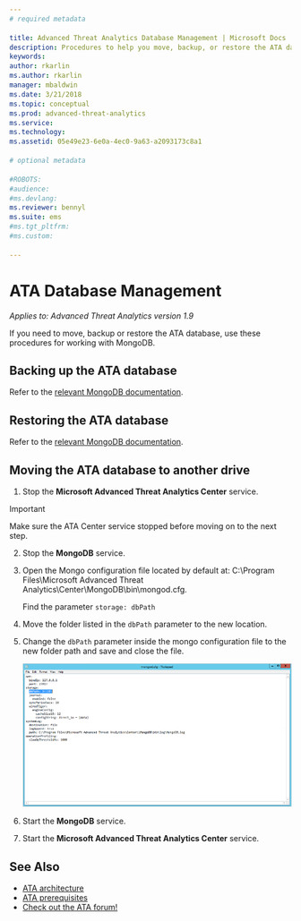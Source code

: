 ```yaml
---
# required metadata

title: Advanced Threat Analytics Database Management | Microsoft Docs
description: Procedures to help you move, backup, or restore the ATA database.
keywords:
author: rkarlin
ms.author: rkarlin
manager: mbaldwin
ms.date: 3/21/2018
ms.topic: conceptual
ms.prod: advanced-threat-analytics
ms.service:
ms.technology:
ms.assetid: 05e49e23-6e0a-4ec0-9a63-a2093173c8a1

# optional metadata

#ROBOTS:
#audience:
#ms.devlang:
ms.reviewer: bennyl
ms.suite: ems
#ms.tgt_pltfrm:
#ms.custom:

---
```


# ATA Database Management

*Applies to: Advanced Threat Analytics version 1.9*

If you need to move, backup or restore the ATA database, use these procedures for working with MongoDB.

## Backing up the ATA database
Refer to the [relevant MongoDB documentation](http://docs.mongodb.org/manual/administration/backup/).

## Restoring the ATA database
Refer to the [relevant MongoDB documentation](http://docs.mongodb.org/manual/administration/backup/).

## Moving the ATA database to another drive

1.  Stop the **Microsoft Advanced Threat Analytics Center** service.
> [!Important] 
> Make sure the ATA Center service stopped before moving on to the next step.

2.  Stop the **MongoDB** service.

3.  Open the Mongo configuration file located by default at: C:\Program Files\Microsoft Advanced Threat Analytics\Center\MongoDB\bin\mongod.cfg.

    Find the parameter `storage: dbPath`

4.  Move the folder listed in the `dbPath` parameter to the new location.

5.  Change the `dbPath` parameter inside the mongo configuration file to the new folder path and save and close the file.

    ![Modify MongoDB configuration image](media/ATA-mongoDB-moveDB.png)

6.  Start the **MongoDB** service.

7. Start the **Microsoft Advanced Threat Analytics Center** service.

## See Also
- [ATA architecture](ata-architecture.md)
- [ATA prerequisites](ata-prerequisites.md)
- [Check out the ATA forum!](https://social.technet.microsoft.com/Forums/security/home?forum=mata)

